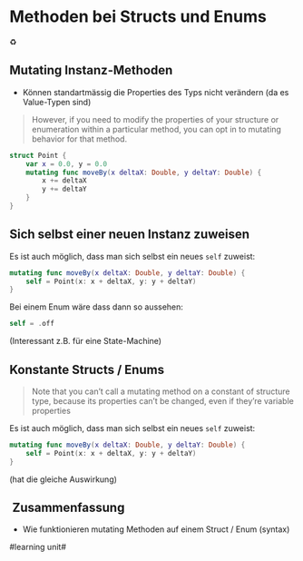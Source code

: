 # Methoden bei Structs und Enums
♻️

## Mutating Instanz-Methoden
- Können standartmässig die Properties des Typs nicht verändern (da es Value-Typen sind)

> However, if you need to modify the properties of your structure or enumeration within a particular method, you can opt in to mutating behavior for that method. 

```swift
struct Point {
    var x = 0.0, y = 0.0
    mutating func moveBy(x deltaX: Double, y deltaY: Double) {
        x += deltaX
        y += deltaY
    }
}
```

## Sich selbst einer neuen Instanz zuweisen
Es ist auch möglich, dass man sich selbst ein neues `self` zuweist:

```swift
mutating func moveBy(x deltaX: Double, y deltaY: Double) {
	self = Point(x: x + deltaX, y: y + deltaY)
}
```

Bei einem Enum wäre dass dann so aussehen:

```swift
self = .off
```
(Interessant z.B. für eine State-Machine)

## Konstante Structs / Enums
> Note that you can’t call a mutating method on a constant of structure type, because its properties can’t be changed, even if they’re variable properties

Es ist auch möglich, dass man sich selbst ein neues `self` zuweist:

```swift
mutating func moveBy(x deltaX: Double, y deltaY: Double) {
	self = Point(x: x + deltaX, y: y + deltaY)
}
```
(hat die gleiche Auswirkung)


##  Zusammenfassung
- Wie funktionieren mutating Methoden auf einem Struct / Enum (syntax)


#learning unit#